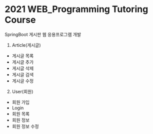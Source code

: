 # 2021 WEB_Programming Tutoring Course
SpringBoot 게시판 웹 응용프로그램 개발
1. Article(게시글)
- 게시글 목록
- 게시글 추가
- 게시글 삭제
- 게시글 검색
- 게시글 수정

2. User(회원)
- 회원 가입
- Login
- 회원 목록
- 회원 정보
- 회원 정보 수정


